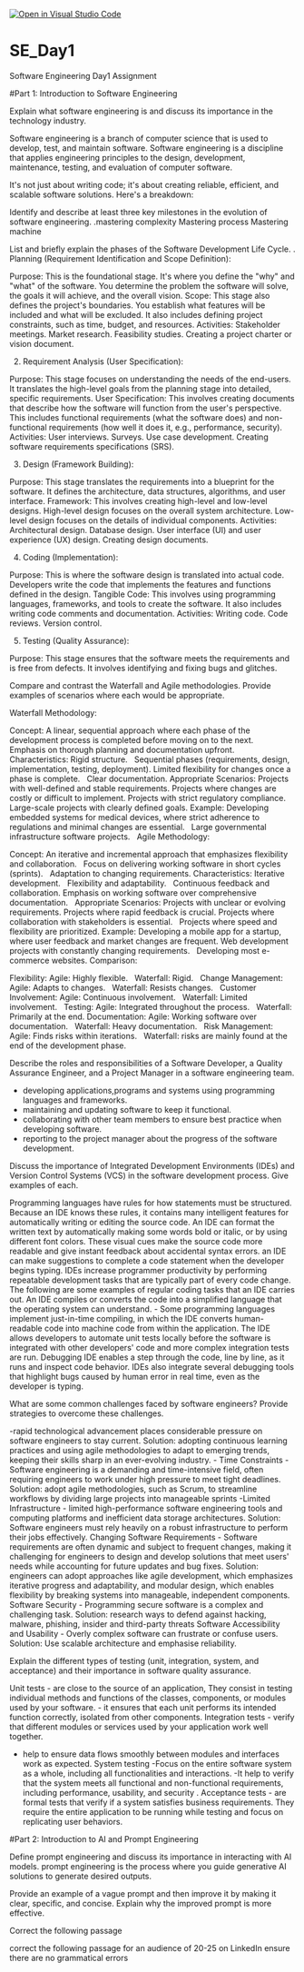 [![Open in Visual Studio Code](https://classroom.github.com/assets/open-in-vscode-2e0aaae1b6195c2367325f4f02e2d04e9abb55f0b24a779b69b11b9e10269abc.svg)](https://classroom.github.com/online_ide?assignment_repo_id=18372452&assignment_repo_type=AssignmentRepo)
# SE_Day1
Software Engineering Day1 Assignment

#Part 1: Introduction to Software Engineering

Explain what software engineering is and discuss its importance in the technology industry.

Software engineering is a branch of computer science that is used to develop, test, and maintain software.
Software engineering is a discipline that applies engineering principles to the design, development, maintenance, testing, and evaluation of computer software.

 It's not just about writing code; it's about creating reliable, efficient, and scalable software solutions. Here's a breakdown:   


Identify and describe at least three key milestones in the evolution of software engineering.
.mastering complexity
Mastering process
Mastering machine


List and briefly explain the phases of the Software Development Life Cycle.
. Planning (Requirement Identification and Scope Definition):

Purpose:
This is the foundational stage. It's where you define the "why" and "what" of the software.
You determine the problem the software will solve, the goals it will achieve, and the overall vision.
Scope:
This stage also defines the project's boundaries.
You establish what features will be included and what will be excluded.
It also includes defining project constraints, such as time, budget, and resources.
Activities:
Stakeholder meetings.
Market research.
Feasibility studies.
Creating a project charter or vision document.

2. Requirement Analysis (User Specification):

Purpose:
This stage focuses on understanding the needs of the end-users.
It translates the high-level goals from the planning stage into detailed, specific requirements.
User Specification:
This involves creating documents that describe how the software will function from the user's perspective.
This includes functional requirements (what the software does) and non-functional requirements (how well it does it, e.g., performance, security).
Activities:
User interviews.
Surveys.
Use case development.
Creating software requirements specifications (SRS).

3. Design (Framework Building):

Purpose:
This stage translates the requirements into a blueprint for the software.
It defines the architecture, data structures, algorithms, and user interface.
Framework:
This involves creating high-level and low-level designs.
High-level design focuses on the overall system architecture.
Low-level design focuses on the details of individual components.
Activities:
Architectural design.
Database design.
User interface (UI) and user experience (UX) design.
Creating design documents.

4. Coding (Implementation):

Purpose:
This is where the software design is translated into actual code.
Developers write the code that implements the features and functions defined in the design.
Tangible Code:
This involves using programming languages, frameworks, and tools to create the software.
It also includes writing code comments and documentation.
Activities:
Writing code.
Code reviews.
Version control.

5. Testing (Quality Assurance):

Purpose:
This stage ensures that the software meets the requirements and is free from defects.
It involves identifying and fixing bugs and glitches.


Compare and contrast the Waterfall and Agile methodologies. Provide examples of scenarios where each would be appropriate.

Waterfall Methodology:

Concept:
A linear, sequential approach where each phase of the development process is completed before moving on to the next.   
Emphasis on thorough planning and documentation upfront.   
Characteristics:
Rigid structure.   
Sequential phases (requirements, design, implementation, testing, deployment).
Limited flexibility for changes once a phase is complete.   
Clear documentation.
Appropriate Scenarios:
Projects with well-defined and stable requirements.
Projects where changes are costly or difficult to implement.
Projects with strict regulatory compliance.
Large-scale projects with clearly defined goals.
Example:
Developing embedded systems for medical devices, where strict adherence to regulations and minimal changes are essential.   
Large governmental infrastructure software projects.   
Agile Methodology:

Concept:
An iterative and incremental approach that emphasizes flexibility and collaboration.   
Focus on delivering working software in short cycles (sprints).   
Adaptation to changing requirements.
Characteristics:
Iterative development.   
Flexibility and adaptability.   
Continuous feedback and collaboration.
Emphasis on working software over comprehensive documentation.   
Appropriate Scenarios:
Projects with unclear or evolving requirements.
Projects where rapid feedback is crucial.
Projects where collaboration with stakeholders is essential.   
Projects where speed and flexibility are prioritized.
Example:
Developing a mobile app for a startup, where user feedback and market changes are frequent.
Web development projects with constantly changing requirements.   
Developing most e-commerce websites.
Comparison:

Flexibility:
Agile: Highly flexible.   
Waterfall: Rigid.   
Change Management:
Agile: Adapts to changes.   
Waterfall: Resists changes.   
Customer Involvement:
Agile: Continuous involvement.   
Waterfall: Limited involvement.   
Testing:
Agile: Integrated throughout the process.   
Waterfall: Primarily at the end.
Documentation:
Agile: Working software over documentation.   
Waterfall: Heavy documentation.   
Risk Management:
Agile: Finds risks within iterations.   
Waterfall: risks are mainly found at the end of the development phase.

Describe the roles and responsibilities of a Software Developer, a Quality Assurance Engineer, and a Project Manager in a software engineering team.
- developing applications,programs and systems using programming languages and frameworks.
 - maintaining and updating software to keep it functional. 
- collaborating with other team members to ensure best practice when developing software.
 - reporting to the project manager about the progress of the software development.


Discuss the importance of Integrated Development Environments (IDEs) and Version Control Systems (VCS) in the software development process. Give examples of each.

Programming languages have rules for how statements must be structured. Because an IDE knows these rules, it contains many intelligent features for automatically writing or editing the source code.
An IDE can format the written text by automatically making some words bold or italic, or by using different font colors. These visual cues make the source code more readable and give instant feedback about accidental syntax errors.
an IDE can make suggestions to complete a code statement when the developer begins typing.
IDEs increase programmer productivity by performing repeatable development tasks that are typically part of every code change. The following are some examples of regular coding tasks that an IDE carries out.
An IDE compiles or converts the code into a simplified language that the operating system can understand. - Some programming languages implement just-in-time compiling, in which the IDE converts human-readable code into machine code from within the application.
The IDE allows developers to automate unit tests locally before the software is integrated with other developers' code and more complex integration tests are run.
Debugging IDE enables a step through the code, line by line, as it runs and inspect code behavior. IDEs also integrate several debugging tools that highlight bugs caused by human error in real time, even as the developer is typing.

What are some common challenges faced by software engineers? Provide strategies to overcome these challenges.

-rapid technological advancement places considerable pressure on software engineers to stay current.
 Solution: adopting continuous learning practices and using agile methodologies to adapt to emerging trends, keeping their skills sharp in an ever-evolving industry. -
Time Constraints - Software engineering is a demanding and time-intensive field, often requiring engineers to work under high pressure to meet tight deadlines.
 Solution: adopt agile methodologies, such as Scrum, to streamline workflows by dividing large projects into manageable sprints 
-Limited Infrastructure - limited high-performance software engineering tools and computing platforms and inefficient data storage architectures. 
 Solution: Software engineers must rely heavily on a robust infrastructure to perform their jobs effectively.
Changing Software Requirements - Software requirements are often dynamic and subject to frequent changes, making it challenging for engineers to design and develop solutions that meet users' needs while accounting for future updates and bug fixes. 
Solution: engineers can adopt approaches like agile development, which emphasizes iterative progress and adaptability, and modular design, which enables flexibility by breaking systems into manageable, independent components.
Software Security - Programming secure software is a complex and challenging task. 
Solution: research ways to defend against hacking, malware, phishing, insider and third-party threats
Software Accessibility and Usability - Overly complex software can frustrate or confuse users. 
Solution: Use scalable architecture and emphasise reliability.

Explain the different types of testing (unit, integration, system, and acceptance) and their importance in software quality assurance.

Unit tests - are close to the source of an application, They consist in testing individual methods and functions of the classes, components, or modules used by your software. - it ensures that each unit performs its intended function correctly, isolated from other components.
 Integration tests - verify that different modules or services used by your application work well together.
 - help to ensure data flows smoothly between modules and interfaces work as expected.
 System testing -Focus on the entire software system as a whole, including all functionalities and interactions.
 -It help to verify that the system meets all functional and non-functional requirements, including performance, usability, and security .
Acceptance tests - are formal tests that verify if a system satisfies business requirements. They require the entire application to be running while testing and focus on replicating user behaviors. 

#Part 2: Introduction to AI and Prompt Engineering


Define prompt engineering and discuss its importance in interacting with AI models.
prompt engineering  is the process where you guide generative AI solutions to generate desired outputs.


Provide an example of a vague prompt and then improve it by making it clear, specific, and concise. Explain why the improved prompt is more effective.

Correct the following passage

correct the following passage for an audience of 20-25 on LinkedIn ensure there are no grammatical errors
